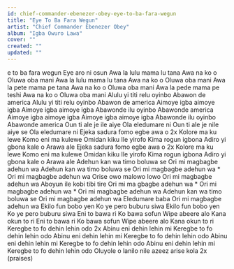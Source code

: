 ```yaml
---
id: chief-commander-ebenezer-obey-eye-to-ba-fara-wegun
title: "Eye To Ba Fara Wegun"
artist: "Chief Commander Ebenezer Obey"
album: "Igba Owuro Lawa"
cover: ""
created: ""
updated: ""
---
```


e to ba fara wegun
Eye aro ni osun
Awa la lulu mama lu tana
Awa na ko o
Oluwa oba mani
Awa la lulu mama lu tana
Awa na ko o
Oluwa oba mani
Awa la pete mama pe tana
Awa na ko o
Oluwa oba mani
Awa la pede mama pe teshi
Awa na ko o
Oluwa oba mani
Alulu yi titi relu oyinbo
Abawon de america
Alulu yi titi relu oyinbo
Abawon de america
Aimoye igba aimoye igba
Aimoye igba aimoye igba
Abawonde ilu oyinbo
Abawonde america
Aimoye igba aimoye igba
Aimoye igba aimoye igba
Abawonde ilu oyinbo
Abawonde america
Oun ti ale je ile aiye
Ola eledumare ni
Oun ti ale je nile aiye se
Ola eledumare ni
Ejeka sadura  fomo egbe awa o 2x
Kolore ma ku lewe
Komo eni ma kulewe
Omidan kiku
Ile yirofo
Kima rogun igbona
Adiro yi gbona kale o
Arawa ale
Ejeka sadura  fomo egbe awa o 2x
Kolore ma ku lewe
Komo eni ma kulewe
Omidan kiku
Ile yirofo
Kima rogun igbona
Adiro yi gbona kale o
Arawa ale
Adehun kan wa timo boluwa se
Ori mi magbagbe adehun wa
Adehun kan wa timo boluwa se
Ori mi magbagbe adehun wa
*
Ori mi magbagbe adehun wa
Orise owo malowo lowo
Ori mi magbagbe adehun wa
Aboyun ile kobi tibi tire
Ori mi ma gbagbe adehun wa
*
Ori mi magbagbe adehun wa
*
Ori mi magbagbe adehun wa
Adehun kan wa timo boluwa se
Ori mi magbagbe adehun wa
Eledumare baba
Ori mi magbagbe adehun wa
Ekilo fun bobo yen
Ko ye pero buburu siwa
Ekilo fun bobo yen
Ko ye pero buburu siwa
Eni to bawa ri
Ko bawa sofun
Wipe abeere alo
Kana okun to ri
Eni to bawa ri
Ko bawa sofun
Wipe abeere alo
Kana okun to ri
Keregbe to fo dehin lehin odo 2x
Abinu eni dehin lehin mi
Keregbe to fo dehin lehin odo
Abinu eni dehin lehin mi
Keregbe to fo dehin lehin odo
Abinu eni dehin lehin mi
Keregbe to fo dehin lehin odo
Abinu eni dehin lehin mi
Keregbe to fo dehin lehin odo
Oluyole o lanilo nile azeez arise kola 2x
(praises)